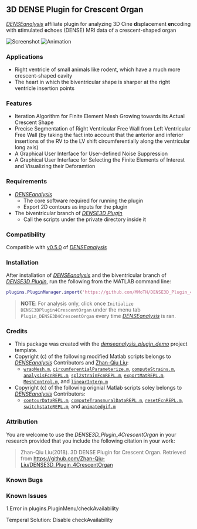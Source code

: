 ## 3D DENSE Plugin for Crescent Organ
[*DENSEanalysis*](https://github.com/denseanalysis/denseanalysis) affiliate plugin for analyzing 3D Cine **d**isplacement **en**coding with **s**timulated **e**choes (DENSE) MRI data of a crescent-shaped organ

![Screenshot](screenshot.png)
![Animation](animation.gif)

### Applications
- Right ventricle of small animals like rodent, which have a much more crescent-shaped cavity
- The heart in which the biventricular shape is sharper at the right ventricle insertion points

### Features
* Iteration Algorithm for Finite Element Mesh Growing towards its Actual Crescent Shape
* Precise Segmentation of Right Ventricular Free Wall from Left Ventricular Free Wall (by taking the fact into account that the anterior and inferior insertions of the RV to the LV shift circumferentially along the ventricular long axis)
* A Graphical User Interface for User-defined Noise Suppression
* A Graphical User Interface for Selecting the Finite Elements of Interest and Visualizing their Deforamtion 

### Requirements
- [*DENSEanalysis*](https://github.com/denseanalysis/denseanalysis) 
	- The core software required for running the plugin
	- Export 2D contours as inputs for the plugin 
- The biventricular branch of [*DENSE3D Plugin*](https://github.com/suever/dense3D_plugin/tree/biventricular)
	- Call the scripts under the private directory inside it

### Compatibility
Compatible with [v0.5.0](https://github.com/denseanalysis/denseanalysis/blob/master/CHANGELOG) of [*DENSEanalysis*](https://github.com/denseanalysis/denseanalysis)

### Installation
After installation of [*DENSEanalysis*](https://github.com/denseanalysis/denseanalysis) and the biventricular branch of [*DENSE3D Plugin*](https://github.com/suever/dense3D_plugin/tree/biventricular), run the following from the MATLAB command line:

```matlab
plugins.PluginManager.import('https://github.com/MMoTH/DENSE3D_Plugin_4CrescentOrgan')
```

>**NOTE**: For analysis only, click once `Initialize DENSE3DPlugin4CrescentOrgan` under the menu tab `Plugin_DENSE3D4CrescentOrgan` every time [*DENSEanalysis*](https://github.com/denseanalysis/denseanalysis) is ran.

### Credits
- This package was created with the [*denseanalysis_plugin_demo*](https://github.com/denseanalysis/denseanalysis_plugin_demo) project template.
- Copyright (c) of the following modified Matlab scripts belongs to [*DENSEanalysis*](https://github.com/denseanalysis/denseanalysis) Contributors and [Zhan-Qiu Liu](mailto:lafeir.lew@gmail.com):
	- [`wrapMesh.m`](wrapMesh.m), [`circumferentialParameterize.m`](circumferentialParameterize.m),  [`computeStrains.m`](computeStrains.m), [`analysisFcnREPL.m`](analysisFcnREPL.m), [`spl2strainFcnREPL.m`](spl2strainFcnREPL.m), [`exportMatREPL.m`](exportMatREPL.m), [`MeshControl.m`](MeshControl.m), and [`linearInterp.m`](linearInterp.m)
- Copyright (c) of the following orignial Matlab scripts soley belongs to [*DENSEanalysis*](https://github.com/denseanalysis/denseanalysis) Contributors:
	- [`contourDataREPL.m`](contourDataREPL.m), [`computeTransmuralDataREPL.m`](computeTransmuralDataREPL.m), [`resetFcnREPL.m`](resetFcnREPL.m), [`switchstateREPL.m`](switchstateREPL.m), and [`animatedgif.m`](animatedgif.m)

### Attribution

You are welcome to use the *DENSE3D_Plugin_4CrescentOrgan* in your research provided that you include the following citation in your work:

>Zhan-Qiu Liu(2018). 3D DENSE Plugin for Crescent Organ. Retrieved
>from https://github.com/Zhan-Qiu-Liu/DENSE3D_Plugin_4CrescentOrgan


### Known Bugs

### Known Issues
1.Error in plugins.PluginMenu/checkAvailability

Temperal Solution: Disable checkAvailability
